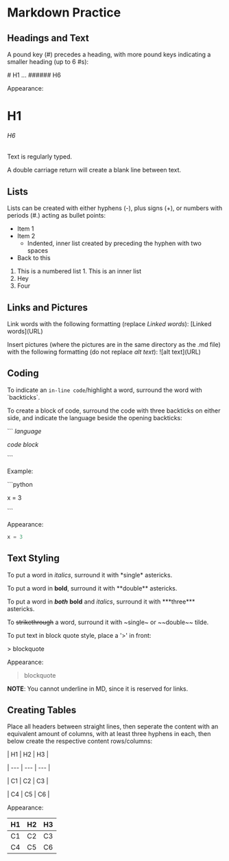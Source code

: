 # Markdown Practice

## Headings and Text
A pound key (#) precedes a heading, with more pound keys indicating a smaller heading (up to 6 #s):

\# H1 ... \###### H6

Appearance: 

# H1

###### H6

Text is regularly typed.

A double carriage return will create a blank line between text.

## Lists
Lists can be created with either hyphens (-), plus signs (+), or numbers with periods (#.) acting as bullet points:
- Item 1
- Item 2
  - Indented, inner list created by preceding the hyphen with two spaces
- Back to this

1. This is a numbered list
        1. This is an inner list
2. Hey
3. Four

## Links and Pictures
Link words with the following formatting (replace *Linked words*):
\[Linked words\]\(URL\) 

Insert pictures (where the pictures are in the same directory as the .md file) with the following formatting (do not replace *alt text*):
!\[alt text\]\(URL\)

## Coding
To indicate an `in-line code`/highlight a word, surround the word with \`backticks\`.

To create a block of code, surround the code with three backticks on either side, and indicate the language beside the opening backticks:

\``` *language* 

*code block* 

\```

Example:

\```python

x = 3   

\```

Appearance: 

```python
x = 3
```

## Text Styling
To put a word in *italics*, surround it with \*single\* astericks.

To put a word in **bold**, surround it with \*\*double\*\* astericks.

To put a word in ***both*** **bold** and *italics*, surround it with \*\*\*three\*\*\* astericks.

To ~~strikethrough~~ a word, surround it with \~single\~ or  \~\~double\~\~ tilde.

To put text in block quote style, place a '>' in front:

\> blockquote

Appearance:

> blockquote

**NOTE**: You cannot underline in MD, since it is reserved for links.

## Creating Tables
Place all headers between straight lines, then seperate the content with an equivalent amount of columns, with at least three hyphens in each, then below create the respective content rows/columns:

\| H1 \| H2 \| H3 \|

\| --- \| --- \| --- \|

\| C1 \| C2 \| C3 \|

\| C4 \| C5 \| C6 \|

Appearance: 

| H1 | H2 | H3 |
| --- | --- | --- |
| C1 | C2 | C3 |
| C4 | C5 | C6 |



